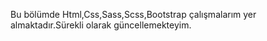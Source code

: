 Bu bölümde Html,Css,Sass,Scss,Bootstrap çalışmalarım yer almaktadır.Sürekli olarak güncellemekteyim.
